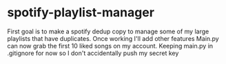 # spotify-playlist-manager
First goal is to make a spotify dedup copy to manage some of my large playlists that have duplicates. Once working I'll add other features
Main.py can now grab the first 10 liked songs on my account. Keeping main.py in .gitignore for now so I don't accidentally push my secret key
